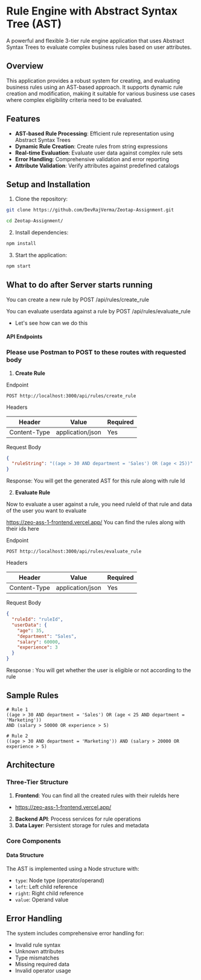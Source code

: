 # Rule Engine with Abstract Syntax Tree (AST)

A powerful and flexible 3-tier rule engine application that uses Abstract Syntax Trees to evaluate complex business rules based on user attributes.

## Overview

This application provides a robust system for creating, and evaluating business rules using an AST-based approach. It supports dynamic rule creation and modification, making it suitable for various business use cases where complex eligibility criteria need to be evaluated.

## Features

- **AST-based Rule Processing**: Efficient rule representation using Abstract Syntax Trees
- **Dynamic Rule Creation**: Create rules from string expressions
- **Real-time Evaluation**: Evaluate user data against complex rule sets
- **Error Handling**: Comprehensive validation and error reporting
- **Attribute Validation**: Verify attributes against predefined catalogs

## Setup and Installation

1. Clone the repository:

```bash
git clone https://github.com/DevRajVerma/Zeotap-Assignment.git
```

```bash
cd Zeotap-Assignment/
```

2. Install dependencies:

```bash
npm install
```

3. Start the application:

```bash
npm start
```

## What to do after Server starts running

You can create a new rule by POST /api/rules/create_rule

You can evaluate userdata against a rule by POST /api/rules/evaluate_rule

- Let's see how can we do this

#### API Endpoints

### Please use Postman to POST to these routes with requested body

1. **Create Rule**

Endpoint

```
POST http://localhost:3000/api/rules/create_rule
```

Headers

| Header       | Value            | Required |
| ------------ | ---------------- | -------- |
| Content-Type | application/json | Yes      |

Request Body

```json
{
  "ruleString": "((age > 30 AND department = 'Sales') OR (age < 25))"
}
```

Response: You will get the generated AST for this rule along with rule Id

2. **Evaluate Rule**

Now to evaluate a user against a rule, you need ruleId of that rule and data of the user you want to evaluate

https://zeo-ass-1-frontend.vercel.app/ You can find the rules along with their ids here

Endpoint

```
POST http://localhost:3000/api/rules/evaluate_rule
```

Headers

| Header       | Value            | Required |
| ------------ | ---------------- | -------- |
| Content-Type | application/json | Yes      |

Request Body

```json
{
  "ruleId": "ruleId",
  "userData": {
    "age": 35,
    "department": "Sales",
    "salary": 60000,
    "experience": 3
  }
}
```

Response : You will get whether the user is eligible or not according to the rule

## Sample Rules

```
# Rule 1
((age > 30 AND department = 'Sales') OR (age < 25 AND department = 'Marketing'))
AND (salary > 50000 OR experience > 5)

# Rule 2
((age > 30 AND department = 'Marketing')) AND (salary > 20000 OR experience > 5)
```

## Architecture

### Three-Tier Structure

1. **Frontend**: You can find all the created rules with their ruleIds here

- https://zeo-ass-1-frontend.vercel.app/

2. **Backend API**: Process services for rule operations
3. **Data Layer**: Persistent storage for rules and metadata

### Core Components

#### Data Structure

The AST is implemented using a Node structure with:

- `type`: Node type (operator/operand)
- `left`: Left child reference
- `right`: Right child reference
- `value`: Operand value

## Error Handling

The system includes comprehensive error handling for:

- Invalid rule syntax
- Unknown attributes
- Type mismatches
- Missing required data
- Invalid operator usage

